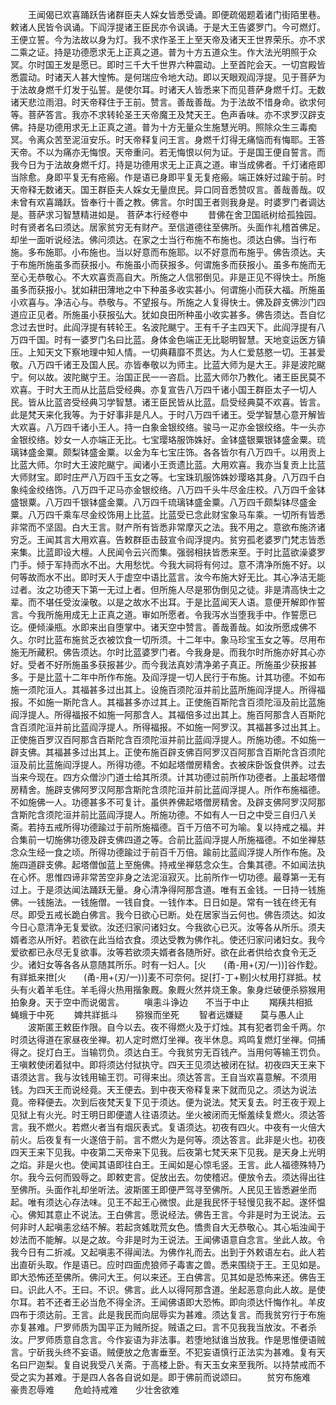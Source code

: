 <!-- { "loadSidebar": true } -->
　　王闻偈已欢喜踊跃告诸群臣夫人婇女皆悉受诵。即便疏偈题着诸门街陌里巷。敕诸人民皆令讽诵。下阎浮提诸王臣民亦令讽诵。于是大王告婆罗门。今可燃灯。王便立誓。今为法故以身为灯。我不求作圣王上至天帝及诸天王世界荣乐。亦不求二乘之证。持是功德愿求无上正真之道。普为十方五道众生。作大法光明照于众冥。尔时国王发是愿已。即时三千大千世界六种震动。上至首陀会天。一切宫殿皆悉震动。时诸天人甚大惶怖。是何瑞应令地大动。即以天眼观阎浮提。见于菩萨为于法故身燃千灯发于弘誓。是使尔耳。时诸天人皆悉来下而见菩萨身燃千灯。无数诸天悲泣雨泪。时天帝释住于王前。赞言。善哉善哉。为于法故不惜身命。欲求何等。菩萨答言。我亦不求转轮圣王天帝魔王及梵天王。色声香味。亦不求罗汉辟支佛。持是功德用求无上正真之道。普为十方无量众生施慧光明。照除众生三毒痴冥。令离众苦至泥洹安乐。时天帝释复问王言。身燃千灯得无痛恼而有悔耶。王答天帝。不以为痛亦无悔恨。天帝重问。若无悔恨以何为证。于是国王便自誓言。而我今日为于法故身燃千灯。持是功德用求无上正真之道。审当成佛者。千灯诸疮即当除愈。身即平复无有疮瘢。作是语已身即平复无复疮瘢。端正姝好过踰于前。时天帝释无数诸天。国王群臣夫人婇女无量庶民。异口同音悉赞叹言。善哉善哉。叹未曾有欢喜踊跃。皆奉行十善之教。佛言。尔时国王者则我身是。时婆罗门者调达是。菩萨求习智慧精进如是。
菩萨本行经卷中
　　昔佛在舍卫国祇树给孤独园。时有贤者名曰须达。居家贫穷无有财产。至信道德往至佛所。头面作礼稽首佛足。却坐一面听说经法。佛问须达。在家之士当行布施不布施也。须达白佛。当行布施。多布施耶。小布施也。当以好意而布施耶。以不好意而布施乎。佛告须达。夫于布施所施虽多而获报小。布施虽小而获报多。何谓施多而获报小。虽多布施而无至心无恭敬心。不大欢喜贡高自大。所施之人信邪倒见。非是正见不得快士。所施虽多而获报小。犹如耕田薄地之中下种虽多收实甚小。何谓施小而获大福。所施虽小欢喜与。净洁心与。恭敬与。不望报与。所施之人复得快士。佛及辟支佛沙门四道应正见者。所施虽小获报弘大。犹如良田所种虽小收实甚多。佛告须达。吾自忆念过去世时。此阎浮提有转轮王。名波陀颰宁。王有千子主四天下。此阎浮提有八万四千国。时有一婆罗门名曰比蓝。身体金色端正无比聪明智慧。天地变运医方镇压。上知天文下察地理中知人情。一切典藉靡不贯达。为人仁爱慈愍一切。王甚爱敬。八万四千诸王及国人民。亦皆奉敬以为师主。比蓝大师为是大王。非是波陀颰宁。何以故。波陀颰宁王。治国正民一一咨启。比蓝大师尔乃教化。诸王臣民莫不欢喜。于时大王而从比蓝启受经典。亦复宣告八万四千诸小国王群臣太子一切人民。皆从比蓝咨受经典习学智慧。诸王臣民皆从比蓝。启受经典莫不欢喜。皆言。此是梵天来化我等。为于好事非是凡人。于时八万四千诸王。受学智慧心意开解皆大欢喜。八万四千诸小王人。持一白象金银绞络。骏马一疋亦金银绞络。牛一头亦金银绞络。妙女一人亦端正无比。七宝璎珞服饰姝好。金钵盛银粟银钵盛金粟。琉璃钵盛金粟。颇梨钵盛金粟。以金为车七宝庄饰。各各皆尔有八万四千。以用贡上比蓝大师。尔时大王波陀颰宁。闻诸小王贡遗比蓝。大用欢喜。我亦当复贡上比蓝大师财宝。即时庄严八万四千玉女之等。七宝珠玑服饰姝妙璎珞其身。八万四千白象纯金绞络饰。八万四千疋马亦金银绞络。八万四千头牛尽金庄校。八万四千金钵盛银粟。八万四千银钵盛金粟。八万四千琉璃钵盛金粟。八万四千颇梨钵尽盛金粟。八万四千乘车尽金绞饰用上比蓝。比蓝受已念此财宝象马车乘。一切所有皆悉非常而不坚固。白大王言。财产所有皆悉非常摩灭之法。我不用之。意欲布施济诸穷乏。王闻其言大用欢喜。告敕群臣击鼓宣令阎浮提内。贫穷孤老婆罗门梵志皆悉来集。比蓝即设大檀。人民闻令云兴而集。强弱相扶皆悉来至。于时比蓝欲澡婆罗门手。倾于军持而水不出。大用愁忧。今我大祠将有何过。意不清净所施不好。以何等故而水不出。即时天人于虚空中语比蓝言。汝今布施大好无比。其心净洁无能过者。汝之功德天下第一无过上者。但所施人尽是邪伪倒见之徒。非是清高快士之辈。而不堪任受汝澡敬。以是之故水不出耳。于是比蓝闻天人语。意便开解即作誓言。今我所施用成无上正真之道。审如所愿者。令我泻水当堕我手中。作誓愿已讫。便倾澡瓶。水即来出自堕掌中。诸天空中赞言。善哉善哉。如汝所愿成佛不久。尔时比蓝布施贫乏衣被饮食一切所须。十二年中。象马珍宝玉女之等。尽用布施无所藏积。佛告须达。尔时比蓝婆罗门者。今我身是。而我尔时所施亦好其心亦好。受者不好所施虽多获报甚少。而今我法真妙清净弟子真正。所施虽少获报甚多。于是比蓝十二年中所作布施。及阎浮提一切人民行于布施。计其功德。不如布施一须陀洹人。其福甚多过出其上。设施百须陀洹并前比蓝所施阎浮提人。所得福报。不如施一斯陀含人。其福甚多亦过其上。正使施百斯陀含百须陀洹及前比蓝施阎浮提人。所得福报不如施一阿那含人。其福倍多过出其上。施百阿那含人百斯陀含百须陀洹并前比蓝阎浮提人。所得福报。不如施一阿罗汉。其福甚多过出其上。正使施百罗汉百阿那含百斯陀含百须陀洹并前比蓝阎浮提人。所施功德。不如施一辟支佛。其福甚多过出其上。正使布施百辟支佛百阿罗汉百阿那含百斯陀含百须陀洹及前比蓝施阎浮提人。所得功德。不如起塔僧房精舍。衣被床卧饭食供养。过去当来今现在。四方众僧沙门道士给其所须。计其功德过前所作功德者。上虽起塔僧房精舍。施辟支佛阿罗汉阿那含斯陀含须陀洹并前比蓝阎浮提人。所作布施福德。不如施佛一人。功德甚多不可复计。虽供养佛起塔僧房精舍。及辟支佛阿罗汉阿那含斯陀含须陀洹并前比蓝阎浮提人。所施功德。不如有人一日之中受三自归八关斋。若持五戒所得功德踰过于前所施福德。百千万倍不可为喻。复以持戒之福。并合集前一切施佛功德及辟支佛四道之等。合前比蓝阎浮提人所施福德。不如坐禅慈念众生经一食之顷。所得功德踰过于前百千万倍。踰前比蓝阎浮提人所作布施。及施四道辟支佛。起塔僧伽蓝上至施佛。持戒坐禅慈念众生。合集其德。不如闻法执在心怀。思惟四谛非常苦空非身之法泥洹寂灭。比前所作一切功德。最尊第一无有过上。于是须达闻法踊跃无量。身心清净得阿那含道。唯有五金钱。一日持一钱施佛。一钱施法。一钱施僧。一钱自食。一钱作本。日日如是。常有一钱在终无有尽。即受五戒长跪白佛言。我今日欲心已断。处在居家当云何也。佛告须达。如汝今日心意清净无复爱欲。汝还归家问诸妇女。今我欲心已灭。汝等各从所乐。须夫婿者恣从所好。若欲在此当给衣食。须达受教为佛作礼。使还归家问诸妇女。我今爱欲都已永尽无复欲事。汝等若欲须夫婿者各随所好。欲在此者供给衣食令无乏少。诸妇女等各各从意随其所乐。时有一妇人。[火　　(甬-用+(刃/一))]谷作麨。有牂抵来抴[火　　(甬-用+(刃/一))]麦不可奈何。捉[打-丁+剔]火杖用打牂抵。杖头有火着羊毛住。羊毛得火热用揩象厩。象厩火然并烧王象。象身烂破便杀猕猴用拍象身。天于空中而说偈言。
　　嗔恚斗诤边　　不当于中止
　　羯羠共相抵　　蝇蛾于中死
　　婢共牂抵斗　　猕猴而坐死
　　智者远嫌疑　　莫与愚人止
　　波斯匿王敕臣作限。自今以去。夜不得燃火及于灯烛。其有犯者罚金千两。尔时须达得道在家昼夜坐禅。初人定时燃灯坐禅。夜半休息。鸡鸣复燃灯坐禅。伺捕得之。捉灯白王。当输罚负。须达白王。今我贫穷无百钱产。当用何等输王罚负。王嗔敕使闭着狱中。即将须达付狱执守。四天王见须达被闭在狱。初夜四天王来下语须达言。我与汝钱用输王罚。可得来出。须达答言。王自当欢喜意解。不须用钱。为四天王而说经竟。天王便去。到中夜天帝释复来下就而见之。须达为说法竟。帝释便去。次到后夜梵天复下见于须达。便为说法。梵天复去。时王夜于观上见狱上有火光。时王明日即便遣人往语须达。坐火被闭而无惭羞续复燃火。须达答言。我不燃火。若燃火者当有烟灰表式。复语须达。初夜有四火。中夜有一火倍大前火。后夜复有一火遂倍于前。言不燃火为是何等。须达答言。此非是火也。初夜四天王来下见我。中夜第二天帝来下见我。后夜第七梵天来下见我。是天身上光明之焰。非是火也。使闻其语即往白王。王闻如是心惊毛竖。王言。此人福德殊特乃尔。我今云何而毁辱之。即敕吏言。促放出去。勿使稽迟。便放令去。须达得出往至佛所。头面作礼却坐听法。波斯匿王即便严驾寻至佛所。人民见王皆悉避坐而起。唯有须达心存法味。见王不起王心微恨。此是我民怀于轻慢见我不起。遂怀愠心。佛知其意止不说法。王白佛言。愿说经法。佛告王言。今非是时为王说法。云何非时人起嗔恚忿结不解。若起贪媱耽荒女色。憍贵自大无恭敬心。其心垢浊闻于妙法而不能解。以是之故。今非是时为王说法。王闻佛语意自念言。坐此人故。令我今日有二折减。又起嗔恚不得闻法。为佛作礼而去。出到于外敕语左右。此人若出直斫头取。作是语已。应时四面虎狼师子毒害之兽。悉来围绕于王。王见如是。即大恐怖还至佛所。佛问大王。何以来还。王白佛言。见其如是恐怖来还。佛告王曰。识此人不。王曰。不识。佛言。此人以得阿那含道。坐起恶意向此人故。是使尔耳。若不还者王必当危不得全济。王闻佛语即大恐怖。即向须达忏悔作礼。羊皮四布于须达前。王言。此是我民而向屈辱实为甚难。须达复言。而我贫穷行于布施亦复甚难。尸罗师质为国平正为贼所捉。贼语之曰。言不见我我当放汝。不者杀汝。尸罗师质意自念言。今作妄语为非法事。若堕地狱谁当放我。作是思惟便语贼言。宁斫我头终不妄语。贼便放之危害垂至。不犯妄语慎行正法实为甚难。复有天名曰尸迦梨。复自说我受八关斋。于高楼上卧。有天玉女来至我所。以持禁戒而不受之实为甚难。于是四人各各自说如是。即于佛前而说颂曰。
　　贫穷布施难　　豪贵忍辱难
　　危崄持戒难　　少壮舍欲难
